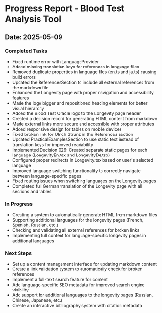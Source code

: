 
# Progress Report - Blood Test Analysis Tool

## Date: 2025-05-09

### Completed Tasks
- Fixed runtime error with LanguageProvider
- Added missing translation keys for references in language files
- Removed duplicate properties in language files (en.ts and ja.ts) causing build errors
- Updated the ReferencesSection to include all external references from the markdown file
- Enhanced the Longevity page with proper navigation and accessibility features
- Made the logo bigger and repositioned heading elements for better visual hierarchy
- Added the Blood Test Oracle logo to the Longevity page header
- Created a decision record for generating HTML content from markdown
- Made external links more secure and accessible with proper attributes
- Added responsive design for tables on mobile devices
- Fixed broken link for Ulrich Strunz in the References section
- Updated PracticalExamplesSection to use static text instead of translation keys for improved readability
- Implemented Decision 026: Created separate static pages for each language (LongevityEn.tsx and LongevityDe.tsx)
- Configured proper redirects in Longevity.tsx based on user's selected language
- Improved language switching functionality to correctly navigate between language-specific pages
- Fixed routing issues when switching languages on the Longevity pages
- Completed full German translation of the Longevity page with all sections and tables

### In Progress
- Creating a system to automatically generate HTML from markdown files
- Supporting additional languages for the longevity pages (French, Spanish, Russian, etc.)
- Checking and validating all external references for broken links
- Implementing full content for language-specific longevity pages in additional languages

### Next Steps
- Set up a content management interface for updating markdown content
- Create a link validation system to automatically check for broken references
- Implement a full-text search feature for content
- Add language-specific SEO metadata for improved search engine visibility
- Add support for additional languages to the longevity pages (Russian, Chinese, Japanese, etc.)
- Create an interactive bibliography system with citation metadata

